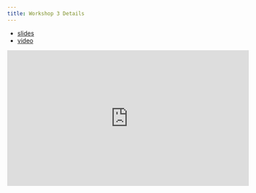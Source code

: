 ```yaml
---
title: Workshop 3 Details
---
```


* [slides](https://urldefense.com/v3/__https://docs.google.com/presentation/d/1QIuZpWwSJ9iYTg1enarba7Gi70nm36jqmbINqCzfWCc/edit?usp=sharing__;!!IKRxdwAv5BmarQ!bbV75UeSoh-_Ih5cVT63bb4tWMrNKOw-ixTR9pcUGTUiDnJEE4NaikHegBkMUJymgt-sWw4vOPPSMT6GZUc$)
* [video](https://www.youtube.com/watch?v=CskUlF3dEYo)

<iframe width="560" height="315" src="https://www.youtube-nocookie.com/embed/CskUlF3dEYo?si=nsMC0gqAp5QOTU6O" title="YouTube video player" frameborder="0" allow="accelerometer; autoplay; clipboard-write; encrypted-media; gyroscope; picture-in-picture; web-share" referrerpolicy="strict-origin-when-cross-origin" allowfullscreen></iframe>
